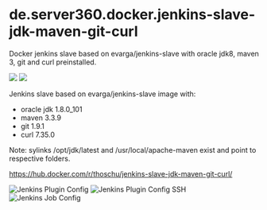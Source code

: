 # de.server360.docker.jenkins-slave-jdk-maven-git-curl
Docker jenkins slave based on evarga/jenkins-slave with oracle jdk8, maven 3, git and curl preinstalled.

[![](https://images.microbadger.com/badges/image/thoschu/jenkins-slave-jdk-maven-git-curl.svg)](https://microbadger.com/images/thoschu/jenkins-slave-jdk-maven-git-curl "Get your own image badge on microbadger.com")
[![](https://images.microbadger.com/badges/version/thoschu/jenkins-slave-jdk-maven-git-curl.svg)](https://microbadger.com/images/thoschu/jenkins-slave-jdk-maven-git-curl "Get your own version badge on microbadger.com")

Jenkins slave based on evarga/jenkins-slave image with:

- oracle jdk 1.8.0_101
- maven 3.3.9
- git 1.9.1 
- curl 7.35.0

Note: sylinks /opt/jdk/latest and /usr/local/apache-maven exist and point to respective folders.

https://hub.docker.com/r/thoschu/jenkins-slave-jdk-maven-git-curl/

![Jenkins Plugin Config](https://image.ibb.co/kpsqRw/jenkins_config.png "Pluginconfig")
![Jenkins Plugin Config SSH](https://image.ibb.co/mMFumw/jenkins_plugin_user_password.png "Pluginconfig SSH")
![Jenkins Job Config](https://image.ibb.co/nzRdDb/jenkins_job_config.png "Jobconfig")